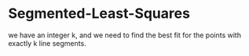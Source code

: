 # Segmented-Least-Squares
we have an integer k, and we need to find the best fit for the points with exactly k line segments.
